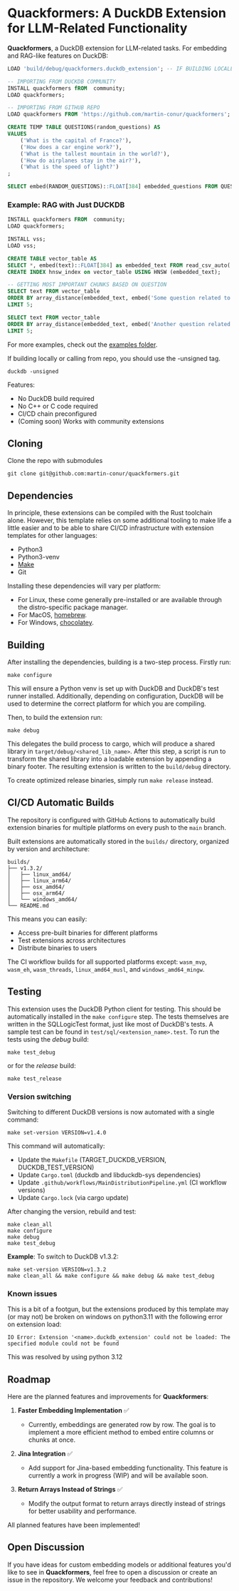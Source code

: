 # Quackformers: A DuckDB Extension for LLM-Related Functionality

**Quackformers**, a DuckDB extension for LLM-related tasks. For embedding and RAG-like features on DuckDB:

```sql
LOAD 'build/debug/quackformers.duckdb_extension'; -- IF BUILDING LOCALLY

-- IMPORTING FROM DUCKDB COMMUNITY
INSTALL quackformers fROM  community;
LOAD quackformers;

-- IMPORTING FROM GITHUB REPO
LOAD quackformers FROM 'https://github.com/martin-conur/quackformers';

CREATE TEMP TABLE QUESTIONS(random_questions) AS
VALUES
    ('What is the capital of France?'),
    ('How does a car engine work?'),
    ('What is the tallest mountain in the world?'),
    ('How do airplanes stay in the air?'),
    ('What is the speed of light?')
;

SELECT embed(RANDOM_QUESTIONS)::FLOAT[384] embedded_questions FROM QUESTIONS;
```

### Example: RAG with Just DUCKDB

```sql
INSTALL quackformers FROM  community;
LOAD quackformers;

INSTALL vss;
LOAD vss;

CREATE TABLE vector_table AS
SELECT *, embed(text)::FLOAT[384] as embedded_text FROM read_csv_auto('some/path/to/file/filename.csv');
CREATE INDEX hnsw_index on vector_table USING HNSW (embedded_text);

-- GETTING MOST IMPORTANT CHUNKS BASED ON QUESTION
SELECT text FROM vector_table
ORDER BY array_distance(embedded_text, embed('Some question related to the file?')::FLOAT[384])
LIMIT 5;

SELECT text FROM vector_table
ORDER BY array_distance(embedded_text, embed('Another question related to the file?')::FLOAT[384])
LIMIT 5;
```

For more examples, check out the [examples folder](examples/).

If building locally or calling from repo, you should use the -unsigned tag.
```shell
duckdb -unsigned 
```

Features:
- No DuckDB build required
- No C++ or C code required
- CI/CD chain preconfigured
- (Coming soon) Works with community extensions

## Cloning

Clone the repo with submodules

```shell
git clone git@github.com:martin-conur/quackformers.git
```

## Dependencies
In principle, these extensions can be compiled with the Rust toolchain alone. However, this template relies on some additional
tooling to make life a little easier and to be able to share CI/CD infrastructure with extension templates for other languages:

- Python3
- Python3-venv
- [Make](https://www.gnu.org/software/make)
- Git

Installing these dependencies will vary per platform:
- For Linux, these come generally pre-installed or are available through the distro-specific package manager.
- For MacOS, [homebrew](https://formulae.brew.sh/).
- For Windows, [chocolatey](https://community.chocolatey.org/).

## Building
After installing the dependencies, building is a two-step process. Firstly run:
```shell
make configure
```
This will ensure a Python venv is set up with DuckDB and DuckDB's test runner installed. Additionally, depending on configuration,
DuckDB will be used to determine the correct platform for which you are compiling.

Then, to build the extension run:
```shell
make debug
```
This delegates the build process to cargo, which will produce a shared library in `target/debug/<shared_lib_name>`. After this step, 
a script is run to transform the shared library into a loadable extension by appending a binary footer. The resulting extension is written
to the `build/debug` directory.

To create optimized release binaries, simply run `make release` instead.

## CI/CD Automatic Builds
The repository is configured with GitHub Actions to automatically build extension binaries for multiple platforms on every push to the `main` branch.

Built extensions are automatically stored in the `builds/` directory, organized by version and architecture:
```
builds/
├── v1.3.2/
│   ├── linux_amd64/
│   ├── linux_arm64/
│   ├── osx_amd64/
│   ├── osx_arm64/
│   └── windows_amd64/
└── README.md
```

This means you can easily:
- Access pre-built binaries for different platforms
- Test extensions across architectures
- Distribute binaries to users

The CI workflow builds for all supported platforms except: `wasm_mvp`, `wasm_eh`, `wasm_threads`, `linux_amd64_musl`, and `windows_amd64_mingw`.

## Testing
This extension uses the DuckDB Python client for testing. This should be automatically installed in the `make configure` step.
The tests themselves are written in the SQLLogicTest format, just like most of DuckDB's tests. A sample test can be found in
`test/sql/<extension_name>.test`. To run the tests using the *debug* build:

```shell
make test_debug
```

or for the *release* build:
```shell
make test_release
```

### Version switching
Switching to different DuckDB versions is now automated with a single command:

```shell
make set-version VERSION=v1.4.0
```

This command will automatically:
- Update the `Makefile` (TARGET_DUCKDB_VERSION, DUCKDB_TEST_VERSION)
- Update `Cargo.toml` (duckdb and libduckdb-sys dependencies)
- Update `.github/workflows/MainDistributionPipeline.yml` (CI workflow versions)
- Update `Cargo.lock` (via cargo update)

After changing the version, rebuild and test:
```shell
make clean_all
make configure
make debug
make test_debug
```

**Example**: To switch to DuckDB v1.3.2:
```shell
make set-version VERSION=v1.3.2
make clean_all && make configure && make debug && make test_debug
```

### Known issues
This is a bit of a footgun, but the extensions produced by this template may (or may not) be broken on windows on python3.11 
with the following error on extension load:
```shell
IO Error: Extension '<name>.duckdb_extension' could not be loaded: The specified module could not be found
```
This was resolved by using python 3.12

## Roadmap

Here are the planned features and improvements for **Quackformers**:

1. **Faster Embedding Implementation** ✅  
   - Currently, embeddings are generated row by row. The goal is to implement a more efficient method to embed entire columns or chunks at once.

2. **Jina Integration** ✅  
   - Add support for Jina-based embedding functionality. This feature is currently a work in progress (WIP) and will be available soon.

3. **Return Arrays Instead of Strings** ✅  
   - Modify the output format to return arrays directly instead of strings for better usability and performance.

All planned features have been implemented!

## Open Discussion

If you have ideas for custom embedding models or additional features you'd like to see in **Quackformers**, feel free to open a discussion or create an issue in the repository. We welcome your feedback and contributions!